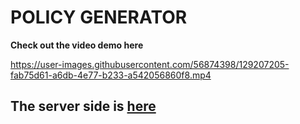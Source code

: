 # **POLICY GENERATOR**
**Check out the video demo here**


https://user-images.githubusercontent.com/56874398/129207205-fab75d61-a6db-4e77-b233-a542056860f8.mp4






## The server side is [here](https://github.com/aaditiDiksha/policy-generator-api)
